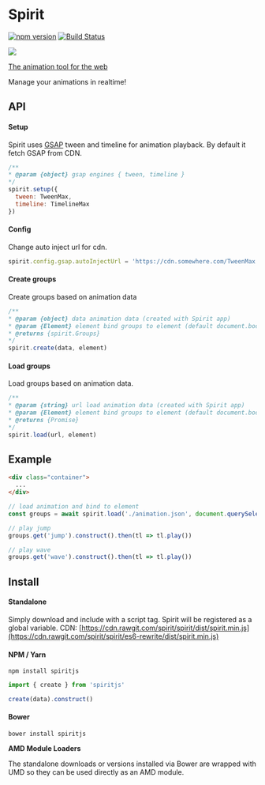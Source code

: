 # Spirit

[![npm version](https://badge.fury.io/js/spiritjs.svg)](https://badge.fury.io/js/spiritjs) 
 [![Build Status](https://travis-ci.org/spirit/spirit.svg?branch=es6-rewrite)](https://travis-ci.org/spirit/spirit)

![](https://spiritapp.io/spirit.jpg)

[The animation tool for the web](https://spiritapp.io)

Manage your animations in realtime!

## API

#### Setup
Spirit uses [GSAP](https://greensock.com/gsap) tween and timeline for animation playback.
By default it fetch GSAP from CDN.

```js
/**
* @param {object} gsap engines { tween, timeline }
*/
spirit.setup({
  tween: TweenMax,
  timeline: TimelineMax
})
```

#### Config
Change auto inject url for cdn.
 
 ```js
 spirit.config.gsap.autoInjectUrl = 'https://cdn.somewhere.com/TweenMax.min.js'
 ```

#### Create groups

Create groups based on animation data

```js
/**
* @param {object} data animation data (created with Spirit app)
* @param {Element} element bind groups to element (default document.body)
* @returns {spirit.Groups}
*/
spirit.create(data, element)
```

#### Load groups

Load groups based on animation data.
 
 ```js
 /**
 * @param {string} url load animation data (created with Spirit app)
 * @param {Element} element bind groups to element (default document.body)
 * @returns {Promise}
 */
 spirit.load(url, element)
 ```
    
## Example

```html
<div class="container">
  ...
</div>
```

```js
// load animation and bind to element
const groups = await spirit.load('./animation.json', document.querySelector('.container'))

// play jump
groups.get('jump').construct().then(tl => tl.play())

// play wave
groups.get('wave').construct().then(tl => tl.play())

```

## Install

#### Standalone

Simply download and include with a script tag. Spirit will be registered as a global variable.
CDN: [https://cdn.rawgit.com/spirit/spirit/dist/spirit.min.js](https://cdn.rawgit.com/spirit/spirit/es6-rewrite/dist/spirit.min.js)

#### NPM / Yarn

```
npm install spiritjs
```

```js
import { create } from 'spiritjs'

create(data).construct()
```

#### Bower

```
bower install spiritjs
```

**AMD Module Loaders**

The standalone downloads or versions installed via Bower are wrapped with UMD so they can be used directly as an AMD module.
